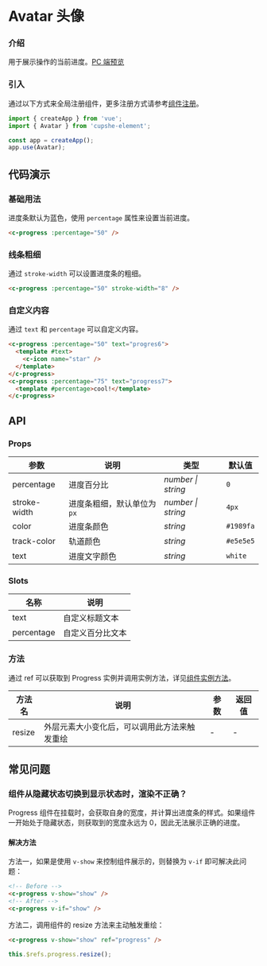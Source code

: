 # Avatar 头像

### 介绍

用于展示操作的当前进度。[PC 端预览](/mobile.html#/avatar)

### 引入

通过以下方式来全局注册组件，更多注册方式请参考[组件注册](#/zh-CN/advanced-usage#zu-jian-zhu-ce)。

```js
import { createApp } from 'vue';
import { Avatar } from 'cupshe-element';

const app = createApp();
app.use(Avatar);
```

## 代码演示

### 基础用法

进度条默认为蓝色，使用 `percentage` 属性来设置当前进度。

```html
<c-progress :percentage="50" />
```

### 线条粗细

通过 `stroke-width` 可以设置进度条的粗细。

```html
<c-progress :percentage="50" stroke-width="8" />
```

### 自定义内容

通过 `text` 和 `percentage` 可以自定义内容。

```html
<c-progress :percentage="50" text="progres6">
  <template #text>
    <c-icon name="star" />
  </template>
</c-progress>
<c-progress :percentage="75" text="progress7">
  <template #percentage>cool!</template>
</c-progress>
```

## API

### Props

| 参数         | 说明                       | 类型               | 默认值    |
| ------------ | -------------------------- | ------------------ | --------- |
| percentage   | 进度百分比                 | _number \| string_ | `0`       |
| stroke-width | 进度条粗细，默认单位为`px` | _number \| string_ | `4px`     |
| color        | 进度条颜色                 | _string_           | `#1989fa` |
| track-color  | 轨道颜色                   | _string_           | `#e5e5e5` |
| text         | 进度文字颜色               | _string_           | `white`   |

### Slots

| 名称       | 说明             |
| ---------- | ---------------- |
| text       | 自定义标题文本   |
| percentage | 自定义百分比文本 |

### 方法

通过 ref 可以获取到 Progress 实例并调用实例方法，详见[组件实例方法](#/zh-CN/advanced-usage#zu-jian-shi-li-fang-fa)。

| 方法名 | 说明                                         | 参数 | 返回值 |
| ------ | -------------------------------------------- | ---- | ------ |
| resize | 外层元素大小变化后，可以调用此方法来触发重绘 | -    | -      |

## 常见问题

### 组件从隐藏状态切换到显示状态时，渲染不正确？

Progress 组件在挂载时，会获取自身的宽度，并计算出进度条的样式。如果组件一开始处于隐藏状态，则获取到的宽度永远为 0，因此无法展示正确的进度。

#### 解决方法

方法一，如果是使用 `v-show` 来控制组件展示的，则替换为 `v-if` 即可解决此问题：

```html
<!-- Before -->
<c-progress v-show="show" />
<!-- After -->
<c-progress v-if="show" />
```

方法二，调用组件的 resize 方法来主动触发重绘：

```html
<c-progress v-show="show" ref="progress" />
```

```js
this.$refs.progress.resize();
```
